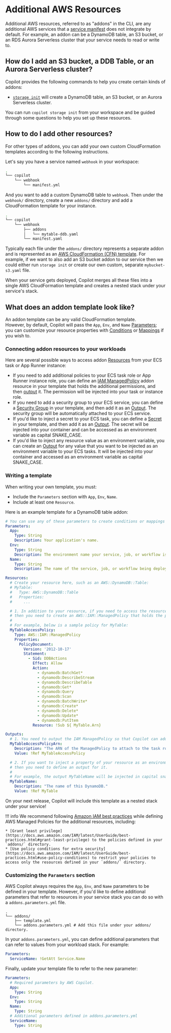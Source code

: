 # Additional AWS Resources

Additional AWS resources, referred to as "addons" in the CLI, are any additional AWS services that a [service manifest](../manifest/overview.en.md) does not integrate by default. For example, an addon can be a DynamoDB table, an S3 bucket, or an RDS Aurora Serverless cluster that your service needs to read or write to.

## How do I add an S3 bucket, a DDB Table, or an Aurora Serverless cluster?

Copilot provides the following commands to help you create certain kinds of addons:

* [`storage init`](../commands/storage-init.en.md) will create a DynamoDB table, an S3 bucket, or an Aurora Serverless cluster.  

You can run `copilot storage init` from your workspace and be guided through some questions to help you set up these resources.

## How to do I add other resources?

For other types of addons, you can add your own custom CloudFormation templates according to the following instructions.

Let's say you have a service named `webhook` in your workspace:
```bash
.
└── copilot
    └── webhook
        └── manifest.yml
```
And you want to add a custom DynamoDB table to `webhook`. Then under the `webhook/` directory, create a new `addons/` directory and add a CloudFormation template for your instance.
```bash
.
└── copilot
    └── webhook
        ├── addons
        │   └── mytable-ddb.yaml
        └── manifest.yaml
```
Typically each file under the `addons/` directory represents a separate addon and is represented as an [AWS CloudFormation (CFN) template](https://docs.aws.amazon.com/AWSCloudFormation/latest/UserGuide/template-anatomy.html). For example, if we want to also add an S3 bucket addon to our service then we could either run `storage init` or create our own custom, separate `mybucket-s3.yaml` file.
 
When your service gets deployed, Copilot merges all these files into a single AWS CloudFormation template and creates a nested stack under your service's stack.

## What does an addon template look like?
An addon template can be any valid CloudFormation template.   
However, by default, Copilot will pass the `App`, `Env`, and `Name` [Parameters](https://docs.aws.amazon.com/AWSCloudFormation/latest/UserGuide/parameters-section-structure.html); you can customize your resource properties with [Conditions](https://docs.aws.amazon.com/AWSCloudFormation/latest/UserGuide/conditions-section-structure.html) or [Mappings](https://docs.aws.amazon.com/AWSCloudFormation/latest/UserGuide/mappings-section-structure.html) if you wish to.

### Connecting addon resources to your workloads
Here are several possible ways to access addon [Resources](https://docs.aws.amazon.com/AWSCloudFormation/latest/UserGuide/resources-section-structure.html) from your ECS task or App Runner instance:

* If you need to add additional policies to your ECS task role or App Runner instance role, you can define an [IAM ManagedPolicy](https://docs.aws.amazon.com/AWSCloudFormation/latest/UserGuide/aws-resource-iam-managedpolicy.html) addon resource in your template that holds the additional permissions, and then [output](https://docs.aws.amazon.com/AWSCloudFormation/latest/UserGuide/outputs-section-structure.html) it. The permission will be injected into your task or instance role.
* If you need to add a security group to your ECS service, you can define a [Security Group](https://docs.aws.amazon.com/AWSCloudFormation/latest/UserGuide/aws-properties-ec2-security-group.html) in your template, and then add it as an [Output](https://docs.aws.amazon.com/AWSCloudFormation/latest/UserGuide/outputs-section-structure.html). The security group will be automatically attached to your ECS service. 
* If you'd like to inject a secret to your ECS task, you can define a [Secret](https://docs.aws.amazon.com/AWSCloudFormation/latest/UserGuide/aws-resource-secretsmanager-secret.html) in your template, and then add it as an [Output](https://docs.aws.amazon.com/AWSCloudFormation/latest/UserGuide/outputs-section-structure.html). The secret will be injected into your container and can be accessed as an environment variable as capital SNAKE_CASE. 
* If you'd like to inject any resource value as an environment variable, you can create an [Output](https://docs.aws.amazon.com/AWSCloudFormation/latest/UserGuide/outputs-section-structure.html) for any value that you want to be injected as an environment variable to your ECS tasks. It will be injected into your container and accessed as an environment variable  as capital SNAKE_CASE.

### Writing a template
When writing your own template, you must:  

* Include the `Parameters` section with `App`, `Env`, `Name`.  
* Include at least one `Resource`.  

Here is an example template for a DynamoDB table addon:
```yaml
# You can use any of these parameters to create conditions or mappings in your template.
Parameters:
  App:
    Type: String
    Description: Your application's name.
  Env:
    Type: String
    Description: The environment name your service, job, or workflow is being deployed to.
  Name:
    Type: String
    Description: The name of the service, job, or workflow being deployed.

Resources:
  # Create your resource here, such as an AWS::DynamoDB::Table:
  # MyTable:
  #   Type: AWS::DynamoDB::Table
  #   Properties:
  #     ...

  # 1. In addition to your resource, if you need to access the resource from your ECS task 
  # then you need to create an AWS::IAM::ManagedPolicy that holds the permissions for your resource.
  #
  # For example, below is a sample policy for MyTable:
  MyTableAccessPolicy:
    Type: AWS::IAM::ManagedPolicy
    Properties:
      PolicyDocument:
        Version: '2012-10-17'
        Statement:
          - Sid: DDBActions
            Effect: Allow
            Action:
              - dynamodb:BatchGet*
              - dynamodb:DescribeStream
              - dynamodb:DescribeTable
              - dynamodb:Get*
              - dynamodb:Query
              - dynamodb:Scan
              - dynamodb:BatchWrite*
              - dynamodb:Create*
              - dynamodb:Delete*
              - dynamodb:Update*
              - dynamodb:PutItem
            Resource: !Sub ${ MyTable.Arn}

Outputs:
  # 1. You need to output the IAM ManagedPolicy so that Copilot can add it as a managed policy to your ECS task role.
  MyTableAccessPolicyArn:
    Description: "The ARN of the ManagedPolicy to attach to the task role."
    Value: !Ref MyTableAccessPolicy

  # 2. If you want to inject a property of your resource as an environment variable to your ECS task,
  # then you need to define an output for it.
  #
  # For example, the output MyTableName will be injected in capital snake case, MY_TABLE_NAME, to your task.
  MyTableName:
    Description: "The name of this DynamoDB."
    Value: !Ref MyTable
```

On your next release, Copilot will include this template as a nested stack under your service!

!!! info
    We recommend following [Amazon IAM best practices](https://docs.aws.amazon.com/IAM/latest/UserGuide/best-practices.html) while defining AWS Managed Policies for the additional resources, including:
    
    * [Grant least privilege](https://docs.aws.amazon.com/IAM/latest/UserGuide/best-practices.html#grant-least-privilege) to the policies defined in your `addons/` directory.  
    * [Use policy conditions for extra security](https://docs.aws.amazon.com/IAM/latest/UserGuide/best-practices.html#use-policy-conditions) to restrict your policies to access only the resources defined in your `addons/` directory.   


### Customizing the `Parameters` section

AWS Copilot always requires the `App`, `Env`, and `Name` parameters to be defined in your template. However, if 
you'd like to define additional parameters that refer to resources in your service stack you can do so with a 
`addons.parameters.yml` file.

```term
.
└── addons/
    ├── template.yml
    └── addons.parameters.yml # Add this file under your addons/ directory.
```

In your `addons.parameters.yml`, you can define additional parameters that can refer to values from your workload stack. For example:
```yaml
Parameters:
  ServiceName: !GetAtt Service.Name
```
Finally, update your template file to refer to the new parameter:
```yaml
Parameters:
  # Required parameters by AWS Copilot.
  App:
    Type: String
  Env:
    Type: String
  Name:
    Type: String
  # Additional parameters defined in addons.parameters.yml
  ServiceName:
    Type: String
```
